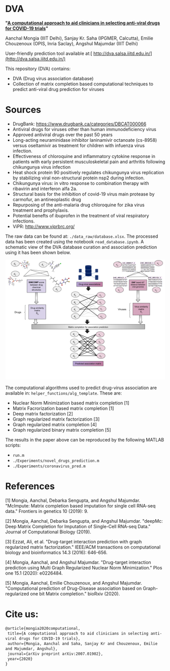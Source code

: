 # DVA
**"[A computational approach to aid clinicians in selecting anti-viral drugs for COVID-19 trials](https://arxiv.org/abs/2007.01902)"**


Aanchal Mongia (IIIT Delhi), Sanjay Kr. Saha (IPGMER, Calcutta), Emilie Chouzenoux (OPIS, Inria Saclay), Angshul Majumdar (IIIT Delhi)

User-friendly prediction tool available at:[ http://dva.salsa.iiitd.edu.in/](http://dva.salsa.iiitd.edu.in/)


This repository (DVA) contains:
*  DVA (Drug virus association database)
* Collection of matrix completion based computational techniques to predict anti-viral drug prediction for viruses


# Sources
* DrugBank: https://www.drugbank.ca/categories/DBCAT000066
* Antiviral drugs for viruses other than human immunodeficiency virus
* Approved antiviral drugs over the past 50 years
* Long-acting neuraminidase inhibitor laninamivir octanoate (cs-8958) versus oseltamivir as treatment for children with infuenza virus infection.
* Effectiveness of chloroquine and inflammatory cytokine response in patients with early persistent musculoskeletal pain and arthritis following chikungunya virus infection
* Heat shock protein 90 positively regulates chikungunya virus replication by stabilizing viral non-structural protein nsp2 during infection.
* Chikungunya virus: in vitro response to combination therapy with ribavirin and interferon alfa 2a.
* Structural basis for the inhibition of covid-19 virus main protease by carmofur, an antineoplastic drug
* Repurposing of the anti-malaria drug chloroquine for zika virus treatment and prophylaxis.
* Potential benefts of ibuprofen in the treatment of viral respiratory infections.
* ViPR: http://www.viprbrc.org/

The raw data can be found at: `./data_raw/database.xlsx`. The processed data has been created using the notebook `read_database.ipynb`. A schematic view of the DVA database curation and association prediction using it has been shown below.


![DVA-pipeline](./helper_functions/DVA.png)

The computational algorithms used to predict drug-virus association are available in: `helper_functions/alg_template`.
These are:
* Nuclear Norm Minimization based matrix completion [1]
* Matrix Facrorization based matrix completion [1]
* Deep matrix factorization [2]
* Graph regularized matrix factorization [3]
* Graph regularized matrix completion [4]
* Graph regularized binary matrix completion [5]

The results in the paper above can be reproduced by the following MATLAB scripts:

* `run.m`
* `./Experiments/novel_drugs_prediction.m`
* `./Experiments/coronavirus_pred.m`

# References
[1] Mongia, Aanchal, Debarka Sengupta, and Angshul Majumdar. "McImpute: Matrix completion based imputation for single cell RNA-seq data." Frontiers in genetics 10 (2019): 9.

[2] Mongia, Aanchal, Debarka Sengupta, and Angshul Majumdar. "deepMc: Deep Matrix Completion for Imputation of Single-Cell RNA-seq Data." Journal of Computational Biology (2019).

[3] Ezzat, Ali, et al. "Drug-target interaction prediction with graph regularized matrix factorization." IEEE/ACM transactions on computational biology and bioinformatics 14.3 (2016): 646-656.

[4] Mongia, Aanchal, and Angshul Majumdar. "Drug-target interaction prediction using Multi Graph Regularized Nuclear Norm Minimization." Plos one 15.1 (2020): e0226484.

[5] Mongia, Aanchal, Emilie Chouzenoux, and Angshul Majumdar. "Computational prediction of Drug-Disease association based on Graph-regularized one bit Matrix completion." bioRxiv (2020).
 
 
 # Cite us:
 ```
@article{mongia2020computational,
  title={A computational approach to aid clinicians in selecting anti-viral drugs for COVID-19 trials},
  author={Mongia, Aanchal and Saha, Sanjay Kr and Chouzenoux, Emilie and Majumdar, Angshul},
  journal={arXiv preprint arXiv:2007.01902},
  year={2020}
}
```
 

